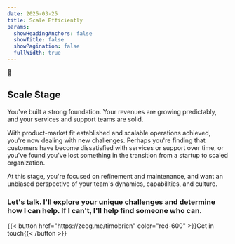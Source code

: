 ```yaml
---
date: 2025-03-25
title: Scale Efficiently
params:
  showHeadingAnchors: false
  showTitle: false
  showPagination: false
  fullWidth: true
---
```


<div class="text-center mb-4 p-4 tracking-tight bg-primary-800 md:mx-auto md:max-w-[750px] rounded-[25px]">
  <div class="pt-4 text-4xl">🚀</div>
  <h2 class="my-[1em] font-extrabold">Scale Stage</h2>
  <p class="font-bold">
    You've built a strong foundation. Your revenues are growing predictably, and your services and support teams are solid.
  </p>
  <p class="font-normal">
    With product-market fit established and scalable operations achieved, you're now dealing with new challenges. Perhaps you're finding that customers have become dissatisfied with services or support over time, or you've found you've lost something in the transition from a startup to scaled organization.
  </p>
  <p class="font-normal">
    At this stage, you're focused on refinement and maintenance, and want an unbiased perspective of your team's dynamics, capabilities, and culture.
  </p>
  <h3>Let's talk. I'll explore your unique challenges and determine how I can help. If I can't, I'll help find someone who can.</h3>
  <div class="column-button-container">
      {{< button href="https://zeeg.me/timobrien" color="red-600" >}}Get in touch{{< /button >}}
  </div>
</div>
